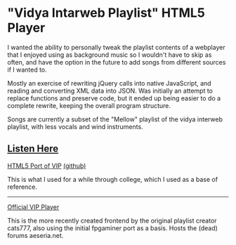 "Vidya Intarweb Playlist" HTML5 Player
======================================

I wanted the ability to personally tweak the playlist contents of a webplayer that I enjoyed using as background music so I wouldn't have to skip as often, and have the option in the future to add songs from different sources if I wanted to.

Mostly an exercise of rewriting jQuery calls into native JavaScript, and reading and converting XML data into JSON. Was initially an attempt to replace functions and preserve code, but it ended up being easier to do a complete rewrite, keeping the overall program structure.

Songs are currently a subset of the "Mellow" playlist of the vidya interweb playlist, with less vocals and wind instruments.

[Listen Here](http://luiderek.github.io/vip-player)
----------------------------------------------------------

[HTML5 Port of VIP](http://fpgaminer.github.io/vip-html5-player) [(github)](https://github.com/fpgaminer/vip-html5-player)

This is what I used for a while through college, which I used as a base of reference. 

----------------------------------------------------------

[Official VIP Player](http://vip.aersia.net/vip.swf) 

This is the more recently created frontend by the original playlist creator cats777, also using the initial fpgaminer port as a basis. Hosts the (dead) forums aeseria.net.
